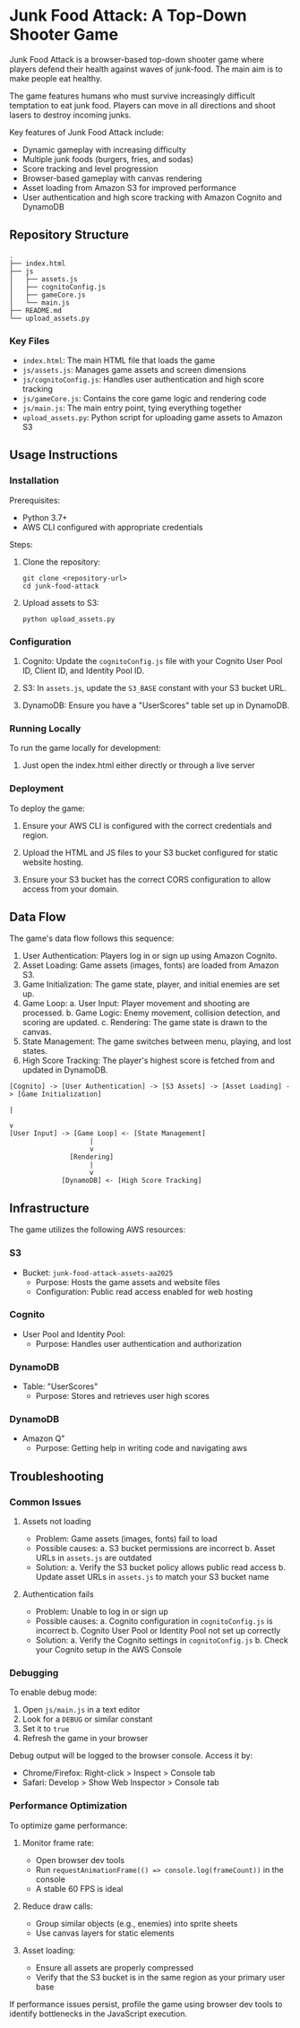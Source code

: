 # Junk Food Attack: A Top-Down Shooter Game

Junk Food Attack is a browser-based top-down shooter game where players defend their health against waves of junk-food. The main aim is to make people eat healthy.

The game features humans who must survive increasingly difficult temptation to eat junk food. Players can move in all directions and shoot lasers to destroy incoming junks.

Key features of Junk Food Attack include:

- Dynamic gameplay with increasing difficulty
- Multiple junk foods (burgers, fries, and sodas)
- Score tracking and level progression
- Browser-based gameplay with canvas rendering
- Asset loading from Amazon S3 for improved performance
- User authentication and high score tracking with Amazon Cognito and DynamoDB

## Repository Structure

```
.
├── index.html
├── js
│   ├── assets.js
│   ├── cognitoConfig.js
│   ├── gameCore.js
│   └── main.js
├── README.md
└── upload_assets.py
```

### Key Files

- `index.html`: The main HTML file that loads the game
- `js/assets.js`: Manages game assets and screen dimensions
- `js/cognitoConfig.js`: Handles user authentication and high score tracking
- `js/gameCore.js`: Contains the core game logic and rendering code
- `js/main.js`: The main entry point, tying everything together
- `upload_assets.py`: Python script for uploading game assets to Amazon S3

## Usage Instructions

### Installation

Prerequisites:

- Python 3.7+
- AWS CLI configured with appropriate credentials

Steps:

1. Clone the repository:

   ```
   git clone <repository-url>
   cd junk-food-attack
   ```

2. Upload assets to S3:
   ```
   python upload_assets.py
   ```

### Configuration

1. Cognito: Update the `cognitoConfig.js` file with your Cognito User Pool ID, Client ID, and Identity Pool ID.

2. S3: In `assets.js`, update the `S3_BASE` constant with your S3 bucket URL.

3. DynamoDB: Ensure you have a "UserScores" table set up in DynamoDB.

### Running Locally

To run the game locally for development:

1. Just open the index.html either directly or through a live server

### Deployment

To deploy the game:

1. Ensure your AWS CLI is configured with the correct credentials and region.

2. Upload the HTML and JS files to your S3 bucket configured for static website hosting.

3. Ensure your S3 bucket has the correct CORS configuration to allow access from your domain.

## Data Flow

The game's data flow follows this sequence:

1. User Authentication: Players log in or sign up using Amazon Cognito.
2. Asset Loading: Game assets (images, fonts) are loaded from Amazon S3.
3. Game Initialization: The game state, player, and initial enemies are set up.
4. Game Loop:
   a. User Input: Player movement and shooting are processed.
   b. Game Logic: Enemy movement, collision detection, and scoring are updated.
   c. Rendering: The game state is drawn to the canvas.
5. State Management: The game switches between menu, playing, and lost states.
6. High Score Tracking: The player's highest score is fetched from and updated in DynamoDB.

```
[Cognito] -> [User Authentication] -> [S3 Assets] -> [Asset Loading] -> [Game Initialization]
                                                                              |
                                                                              v
[User Input] -> [Game Loop] <- [State Management]
                    |
                    v
               [Rendering]
                    |
                    v
             [DynamoDB] <- [High Score Tracking]
```

## Infrastructure

The game utilizes the following AWS resources:

### S3

- Bucket: `junk-food-attack-assets-aa2025`
  - Purpose: Hosts the game assets and website files
  - Configuration: Public read access enabled for web hosting

### Cognito

- User Pool and Identity Pool:
  - Purpose: Handles user authentication and authorization

### DynamoDB

- Table: "UserScores"
  - Purpose: Stores and retrieves user high scores

### DynamoDB

- Amazon Q"
  - Purpose: Getting help in writing code and navigating aws

## Troubleshooting

### Common Issues

1. Assets not loading

   - Problem: Game assets (images, fonts) fail to load
   - Possible causes:
     a. S3 bucket permissions are incorrect
     b. Asset URLs in `assets.js` are outdated
   - Solution:
     a. Verify the S3 bucket policy allows public read access
     b. Update asset URLs in `assets.js` to match your S3 bucket name

2. Authentication fails
   - Problem: Unable to log in or sign up
   - Possible causes:
     a. Cognito configuration in `cognitoConfig.js` is incorrect
     b. Cognito User Pool or Identity Pool not set up correctly
   - Solution:
     a. Verify the Cognito settings in `cognitoConfig.js`
     b. Check your Cognito setup in the AWS Console

### Debugging

To enable debug mode:

1. Open `js/main.js` in a text editor
2. Look for a `DEBUG` or similar constant
3. Set it to `true`
4. Refresh the game in your browser

Debug output will be logged to the browser console. Access it by:

- Chrome/Firefox: Right-click > Inspect > Console tab
- Safari: Develop > Show Web Inspector > Console tab

### Performance Optimization

To optimize game performance:

1. Monitor frame rate:

   - Open browser dev tools
   - Run `requestAnimationFrame(() => console.log(frameCount))` in the console
   - A stable 60 FPS is ideal

2. Reduce draw calls:

   - Group similar objects (e.g., enemies) into sprite sheets
   - Use canvas layers for static elements

3. Asset loading:
   - Ensure all assets are properly compressed
   - Verify that the S3 bucket is in the same region as your primary user base

If performance issues persist, profile the game using browser dev tools to identify bottlenecks in the JavaScript execution.
